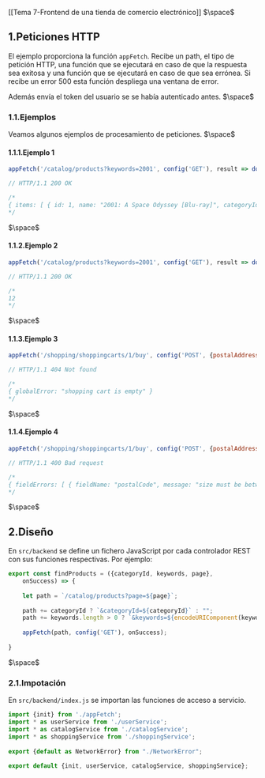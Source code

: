 [[Tema 7-Frontend de una tienda de comercio electrónico]]
$\space$
## 1.Peticiones HTTP
El ejemplo proporciona la función `appFetch`. Recibe un path, el tipo de petición HTTP, una función que se ejecutará en caso de que la respuesta sea exitosa y una función que se ejecutará en caso de que sea errónea. Si recibe un error 500 esta función despliega una ventana de error.

Además envía el token del usuario se se había autenticado antes.
$\space$
### 1.1.Ejemplos
Veamos algunos ejemplos de procesamiento de peticiones.
$\space$
#### 1.1.1.Ejemplo 1

```javascript
appFetch('/catalog/products?keywords=2001', config('GET'), result => doSomethingWithResult(result));

// HTTP/1.1 200 OK

/*
{ items: [ { id: 1, name: "2001: A Space Odyssey [Blu-ray]", categoryId: 1 } ], existMoreItems: false }
*/
```
$\space$
#### 1.1.2.Ejemplo 2

```javascript
appFetch('/catalog/products?keywords=2001', config('GET'), result => doSomethingWithResult(result));

// HTTP/1.1 200 OK

/*
12
*/
```
$\space$
#### 1.1.3.Ejemplo 3

```javascript
appFetch('/shopping/shoppingcarts/1/buy', config('POST', {postalAddress: "Rue del Percebe, 13", ...}), result => doSomethingWithResult(result), errors => doSomethingWithErrors(errors));

// HTTP/1.1 404 Not found

/*
{ globalError: "shopping cart is empty" }
*/
```
$\space$
#### 1.1.4.Ejemplo 4

```javascript
appFetch('/shopping/shoppingcarts/1/buy', config('POST', {postalAddress: "Rue del Percebe, 13", ...}), result => doSomethingWithResult(result), errors => doSomethingWithErrors(errors));

// HTTP/1.1 400 Bad request

/*
{ fieldErrors: [ { fieldName: "postalCode", message: "size must be between 1 and 20" } ] }
*/
```
$\space$
## 2.Diseño
En `src/backend` se define un fichero JavaScript por cada controlador REST con sus funciones respectivas. Por ejemplo:

```javascript
export const findProducts = ({categoryId, keywords, page},   
    onSuccess) => {  
  
    let path = `/catalog/products?page=${page}`;  
  
    path += categoryId ? `&categoryId=${categoryId}` : "";  
    path += keywords.length > 0 ? `&keywords=${encodeURIComponent(keywords)}` : "";  
  
    appFetch(path, config('GET'), onSuccess);  
  
}
```
$\space$
### 2.1.Impotación
En `src/backend/index.js` se importan las funciones de acceso a servicio.

```javascript
import {init} from './appFetch';  
import * as userService from './userService';  
import * as catalogService from './catalogService';  
import * as shoppingService from './shoppingService';  
  
export {default as NetworkError} from "./NetworkError";  
  
export default {init, userService, catalogService, shoppingService};
```

